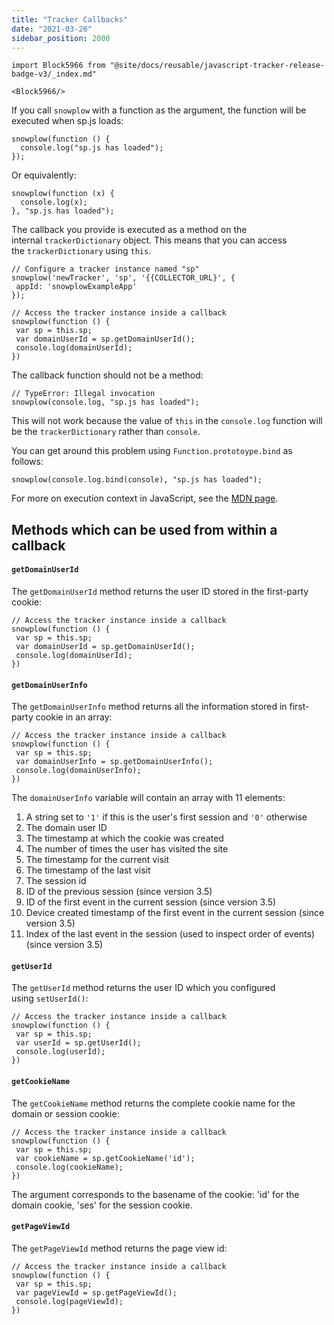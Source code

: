```yaml
---
title: "Tracker Callbacks"
date: "2021-03-26"
sidebar_position: 2000
---
```


```mdx-code-block
import Block5966 from "@site/docs/reusable/javascript-tracker-release-badge-v3/_index.md"

<Block5966/>
```

If you call `snowplow` with a function as the argument, the function will be executed when sp.js loads:

```
snowplow(function () {
  console.log("sp.js has loaded");
});
```

Or equivalently:

```
snowplow(function (x) {
  console.log(x);
}, "sp.js has loaded");
```

The callback you provide is executed as a method on the internal `trackerDictionary` object. This means that you can access the `trackerDictionary` using `this`.

```
// Configure a tracker instance named "sp"
snowplow('newTracker', 'sp', '{{COLLECTOR_URL}', {
 appId: 'snowplowExampleApp'
});

// Access the tracker instance inside a callback
snowplow(function () {
 var sp = this.sp;
 var domainUserId = sp.getDomainUserId();
 console.log(domainUserId);
})
```

The callback function should not be a method:

```
// TypeError: Illegal invocation
snowplow(console.log, "sp.js has loaded");
```

This will not work because the value of `this` in the `console.log` function will be the `trackerDictionary` rather than `console`.

You can get around this problem using `Function.prototoype.bind` as follows:

```
snowplow(console.log.bind(console), "sp.js has loaded");
```

For more on execution context in JavaScript, see the [MDN page](https://developer.mozilla.org/en-US/docs/Web/JavaScript/Reference/Operators/this).

## Methods which can be used from within a callback

#### `getDomainUserId`

The `getDomainUserId` method returns the user ID stored in the first-party cookie:

```
// Access the tracker instance inside a callback
snowplow(function () {
 var sp = this.sp;
 var domainUserId = sp.getDomainUserId();
 console.log(domainUserId);
})
```

#### `getDomainUserInfo`

The `getDomainUserInfo` method returns all the information stored in first-party cookie in an array:

```
// Access the tracker instance inside a callback
snowplow(function () {
 var sp = this.sp;
 var domainUserInfo = sp.getDomainUserInfo();
 console.log(domainUserInfo);
})
```

The `domainUserInfo` variable will contain an array with 11 elements:

1. A string set to `'1'` if this is the user's first session and `'0'` otherwise
2. The domain user ID
3. The timestamp at which the cookie was created
4. The number of times the user has visited the site
5. The timestamp for the current visit
6. The timestamp of the last visit
7. The session id
8. ID of the previous session (since version 3.5)
9. ID of the first event in the current session (since version 3.5)
10. Device created timestamp of the first event in the current session (since version 3.5)
11. Index of the last event in the session (used to inspect order of events) (since version 3.5)

#### `getUserId`

The `getUserId` method returns the user ID which you configured using `setUserId()`:

```
// Access the tracker instance inside a callback
snowplow(function () {
 var sp = this.sp;
 var userId = sp.getUserId();
 console.log(userId);
})
```

#### `getCookieName`

The `getCookieName` method returns the complete cookie name for the domain or session cookie:

```
// Access the tracker instance inside a callback
snowplow(function () {
 var sp = this.sp;
 var cookieName = sp.getCookieName('id');
 console.log(cookieName);
})
```

The argument corresponds to the basename of the cookie: 'id' for the domain cookie, 'ses' for the session cookie.

#### `getPageViewId`

The `getPageViewId` method returns the page view id:

```
// Access the tracker instance inside a callback
snowplow(function () {
 var sp = this.sp;
 var pageViewId = sp.getPageViewId();
 console.log(pageViewId);
})
```
